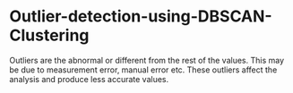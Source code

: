 # Outlier-detection-using-DBSCAN-Clustering
Outliers are the abnormal or different from the rest of the values. This may be due to measurement error, manual error etc. These outliers affect the analysis and produce less accurate values.
